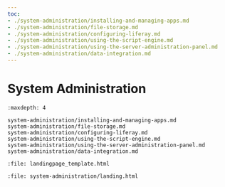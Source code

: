 ```yaml
---
toc:
- ./system-administration/installing-and-managing-apps.md
- ./system-administration/file-storage.md
- ./system-administration/configuring-liferay.md
- ./system-administration/using-the-script-engine.md
- ./system-administration/using-the-server-administration-panel.md
- ./system-administration/data-integration.md
---
```

# System Administration

```{toctree}
:maxdepth: 4

system-administration/installing-and-managing-apps.md
system-administration/file-storage.md
system-administration/configuring-liferay.md
system-administration/using-the-script-engine.md
system-administration/using-the-server-administration-panel.md
system-administration/data-integration.md
```

```{raw} html
:file: landingpage_template.html
```

```{raw} html
:file: system-administration/landing.html
```
